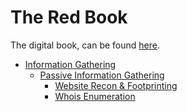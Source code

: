 # The Red Book

The digital book, can be found [here](https://insecurecodes.notion.site/insecurecodes/The-Red-Book-2b250f38af1e4adb99ae72fec7d2646a).

- [Information Gathering](https://insecurecodes.notion.site/Information-Gathering-Reconnaissance-02cc7b82e1e04a3b92576b751634d7d4)
  - [Passive Information Gathering](https://insecurecodes.notion.site/Passive-Information-Gathering-904651c68d69493b87f4c1b6b9c9a7fa)
    - [Website Recon & Footprinting](https://insecurecodes.notion.site/Website-Recon-Footprinting-3d2e81ab5e3a42f691042699ad80287f)
    - [Whois Enumeration](https://insecurecodes.notion.site/Whois-Enumeration-4e2ca8fe47fb4258a407fc5e54a561c3)
